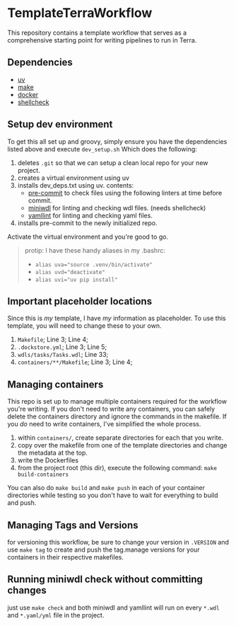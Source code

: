 # TemplateTerraWorkflow

This repository contains a template workflow that serves as a comprehensive starting point for writing pipelines to run in Terra. 

## Dependencies
- [uv](https://astral.sh/uv)
- [make](https://www.gnu.org/software/make/)
- [docker](https://www.docker.com)
- [shellcheck](https://www.shellcheck.net)

## Setup dev environment
To get this all set up and groovy, simply ensure you have the dependencies listed above and execute `dev_setup.sh`
Which does the following:
1. deletes `.git` so that we can setup a clean local repo for your new project.
2. creates a virtual environment using uv
3. installs dev_deps.txt using uv. contents:
    - [pre-commit](https://pre-commit.com) to check files using the following linters at time before commit.
    - [miniwdl](https://github.com/chanzuckerberg/miniwdl) for linting and checking wdl files. (needs shellcheck)
    - [yamllint](https://github.com/adrienverge/yamllint) for linting and checking yaml files.
4. installs pre-commit to the newly initialized repo.

Activate the virtual environment and you're good to go.
>protip: I have these handy aliases in my .bashrc: 
> - `alias uva="source .venv/bin/activate"`
> - `alias uvd="deactivate"`
> - `alias uvi="uv pip install"`

## Important placeholder locations
Since this is *my* template, I have *my* information as placeholder.
To use this template, you will need to change these to your own.

1. `Makefile`; Line 3; Line 4;
2. `.dockstore.yml`; Line 3; Line 5;
3. `wdls/tasks/Tasks.wdl`; Line 33;
4. `containers/**/Makefile`; Line 3; Line 4;

## Managing containers
This repo is set up to manage multiple containers required for the workflow you're writing.
If you don't need to write any containers, you can safely delete the containers directory and ignore the commands in the makefile. 
If you *do* need to write containers, I've simplified the whole process.

1. within `containers/`, create separate directories for each that you write.
2. copy over the makefile from one of the template directories and change the metadata at the top.
3. write the Dockerfiles
4. from the project root (this dir), execute the following command: `make build-containers`

You can also do `make build` and `make push` in each of your container directories while testing so you don't have to wait for everything to build and push.

## Managing Tags and Versions
for versioning this workflow, be sure to change your version in `.VERSION` and use `make tag` to create and push the tag.manage versions for your containers in their respective makefiles.

## Running miniwdl check without committing changes
just use `make check` and both miniwdl and yamllint will run on every `*.wdl` and `*.yaml/yml` file in the project.
